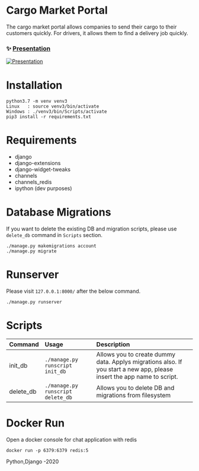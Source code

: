 # Cargo Market Portal
The cargo market portal allows companies to send their cargo to their customers quickly. For drivers, it allows them to find a delivery job quickly.

### ✨ [Presentation](https://l24.im/ofWj0)
[![Presentation](https://github.com/zisankarsatar/KargoMarket/assets/48350459/dd8e0694-8785-4e89-8e8b-ee79fc3325fe)](https://l24.im/ofWj0)

# Installation
```
python3.7 -m venv venv3
Linux   : source venv3/bin/activate
Windows : ./venv3/bin/Scripts/activate
pip3 install -r requirements.txt
```

# Requirements
- django
- django-extensions
- django-widget-tweaks
- channels
- channels_redis
- ipython (dev purposes)

# Database Migrations
If you want to delete the existing DB and migration scripts, please use `delete_db` command in `Scripts` section.
```
./manage.py makemigrations account
./manage.py migrate
```

# Runserver
Please visit `127.0.0.1:8000/` after the below command.
```
./manage.py runserver
```

# Scripts
| Command | Usage | Description |
|:-------|:-----|:------------|
| init_db | `./manage.py runscript init_db` | Allows you to create dummy data. Applys migrations also. If you start a new app, please insert the app name to script. |
| delete_db | `./manage.py runscript delete_db` | Allows you to delete DB and migrations from filesystem |

# Docker Run
Open a docker console for chat application with redis
```
docker run -p 6379:6379 redis:5
```


Python,Django
-2020
